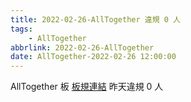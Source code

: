 ```yaml
---
title: 2022-02-26-AllTogether 違規 0 人
tags:
    - AllTogether
abbrlink: 2022-02-26-AllTogether
date: AllTogether-2022-02-26 12:00:00
---
```

AllTogether 板 [板規連結](https://www.ptt.cc/bbs/AllTogether/M.1643211430.A.5FB.html)
昨天違規 0 人
